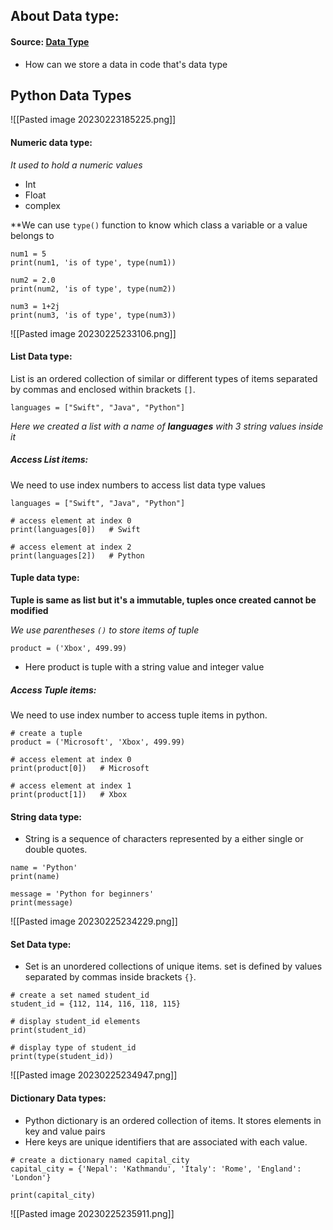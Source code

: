 ## About Data type:


#### Source: [Data Type](https://www.programiz.com/python-programming/variables-datatypes)

* How can we store a data in code that's data type

## Python Data Types

![[Pasted image 20230223185225.png]]

#### Numeric data type:
*It used to hold a numeric values*
* Int
* Float
* complex

**We can use `type()` function to know which class a variable or a value belongs to

```
num1 = 5
print(num1, 'is of type', type(num1))

num2 = 2.0
print(num2, 'is of type', type(num2))

num3 = 1+2j
print(num3, 'is of type', type(num3))
```

![[Pasted image 20230225233106.png]]

#### List Data type:

List is an ordered collection of similar or different types of items separated by commas and enclosed within brackets `[]`.

```
languages = ["Swift", "Java", "Python"]
```

*Here we created a list with a name of **languages** with 3 string values inside it*

##### Access List items:

We need to use index numbers to access list data type values

```
languages = ["Swift", "Java", "Python"]

# access element at index 0
print(languages[0])   # Swift

# access element at index 2
print(languages[2])   # Python
```


#### Tuple data type:

**Tuple is same as list but it's a immutable, tuples once created cannot be modified**

*We use parentheses `()` to store items of tuple*

```
product = ('Xbox', 499.99)
```

* Here product is tuple with a string value and integer value

##### Access Tuple items:

We need to use index number to access tuple items in python.

```
# create a tuple 
product = ('Microsoft', 'Xbox', 499.99)

# access element at index 0
print(product[0])   # Microsoft

# access element at index 1
print(product[1])   # Xbox
```


#### String data type:

* String is a sequence of characters represented by a either single or double quotes.

```
name = 'Python'
print(name)  

message = 'Python for beginners'
print(message)
```

![[Pasted image 20230225234229.png]]

#### Set Data type:

* Set is an unordered collections of unique items. set is defined by values separated by commas inside brackets `{}`.

```
# create a set named student_id
student_id = {112, 114, 116, 118, 115}

# display student_id elements
print(student_id)

# display type of student_id
print(type(student_id))
```

![[Pasted image 20230225234947.png]]


#### Dictionary Data types:

* Python dictionary is an ordered collection of items. It stores elements in key and value pairs
* Here keys are unique identifiers that are associated with each value.

```
# create a dictionary named capital_city
capital_city = {'Nepal': 'Kathmandu', 'Italy': 'Rome', 'England': 'London'}

print(capital_city)
```

![[Pasted image 20230225235911.png]]

